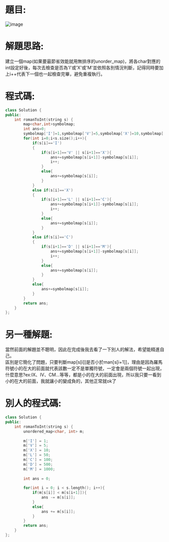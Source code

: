 # 題目:
![image](https://github.com/HoChenYu/Leetcode-programing-practice/assets/63805851/641f2490-213b-4e81-9b93-f2d8e58afd11)
# 解題思路:
建立一個map(如果要最節省效能就用無排序的unorder_map)，將各char對應的int設定好後，每次去檢查是否為'I'或'X'或'M'並依照各別情況判斷，記得同時要加上i++代表下一個也一起檢查完畢，避免重複執行。  
# 程式碼:
````C++
class Solution {
public:
    int romanToInt(string s) {
        map<char,int>symbolmap;
        int ans=0;
        symbolmap['I']=1,symbolmap['V']=5,symbolmap['X']=10,symbolmap['L']=50,symbolmap['C']=100,symbolmap['D']=500,symbolmap['M']=1000;
        for(int i=0;i<s.size();i++){
            if(s[i]=='I')
            {
                if(s[i+1]=='V' || s[i+1]=='X'){
                    ans+=symbolmap[s[i+1]]-symbolmap[s[i]];
                    i++;
                }
                else{
                    ans+=symbolmap[s[i]];
                }                
            }
            else if(s[i]=='X')
            {
                if(s[i+1]=='L' || s[i+1]=='C'){
                    ans+=symbolmap[s[i+1]]-symbolmap[s[i]];
                    i++;
                }
                else{
                    ans+=symbolmap[s[i]];
                }                
            }
            else if(s[i]=='C')
            {
                if(s[i+1]=='D' || s[i+1]=='M'){
                    ans+=symbolmap[s[i+1]]-symbolmap[s[i]];
                    i++;
                }
                else{
                    ans+=symbolmap[s[i]];
                }                
            }
            else{
                ans+=symbolmap[s[i]];
            }
        }
        return ans;
    }
};
````
# 另一種解題:
當然前面的解題並不聰明，因此在完成後我去看了一下別人的解法，希望能精進自己。  
區別是它簡化了問題，只要判斷map[s[i]]是否小於man[s[i+1]]，理由是因為羅馬符號小的在大的前面就代表該數一定不是單獨符號，一定會是兩個符號一起出現，什麼意思?ex:IX、IV、CM…等等，都是小的在大的前面出現，所以我只要一看到小的在大的前面，我就讓小的變成負的，其他正常就ok了

# 別人的程式碼:
````C++
class Solution {
public:
    int romanToInt(string s) {
        unordered_map<char, int> m;
        
        m['I'] = 1;
        m['V'] = 5;
        m['X'] = 10;
        m['L'] = 50;
        m['C'] = 100;
        m['D'] = 500;
        m['M'] = 1000;
        
        int ans = 0;
        
        for(int i = 0; i < s.length(); i++){
            if(m[s[i]] < m[s[i+1]]){
                ans -= m[s[i]];
            }
            else{
                ans += m[s[i]];
            }
        }
        return ans;
    }
};
````
